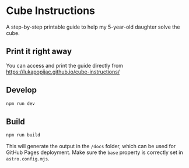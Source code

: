 Cube Instructions
=================

A step-by-step printable guide to help my 5-year-old daughter solve the cube.


## Print it right away

You can access and print the guide directly from https://lukapopijac.github.io/cube-instructions/


## Develop
```bash
npm run dev
```


## Build
```bash
npm run build
```
This will generate the output in the `/docs` folder, which can be used for
GitHub Pages deployment. Make sure the `base` property is correctly set in 
`astro.config.mjs`.
